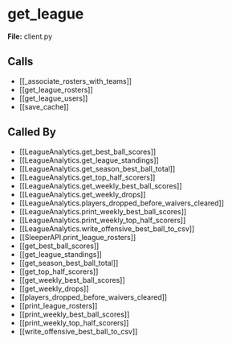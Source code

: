 # get_league

**File:** client.py

## Calls

- [[_associate_rosters_with_teams]]
- [[get_league_rosters]]
- [[get_league_users]]
- [[save_cache]]

## Called By

- [[LeagueAnalytics.get_best_ball_scores]]
- [[LeagueAnalytics.get_league_standings]]
- [[LeagueAnalytics.get_season_best_ball_total]]
- [[LeagueAnalytics.get_top_half_scorers]]
- [[LeagueAnalytics.get_weekly_best_ball_scores]]
- [[LeagueAnalytics.get_weekly_drops]]
- [[LeagueAnalytics.players_dropped_before_waivers_cleared]]
- [[LeagueAnalytics.print_weekly_best_ball_scores]]
- [[LeagueAnalytics.print_weekly_top_half_scorers]]
- [[LeagueAnalytics.write_offensive_best_ball_to_csv]]
- [[SleeperAPI.print_league_rosters]]
- [[get_best_ball_scores]]
- [[get_league_standings]]
- [[get_season_best_ball_total]]
- [[get_top_half_scorers]]
- [[get_weekly_best_ball_scores]]
- [[get_weekly_drops]]
- [[players_dropped_before_waivers_cleared]]
- [[print_league_rosters]]
- [[print_weekly_best_ball_scores]]
- [[print_weekly_top_half_scorers]]
- [[write_offensive_best_ball_to_csv]]

